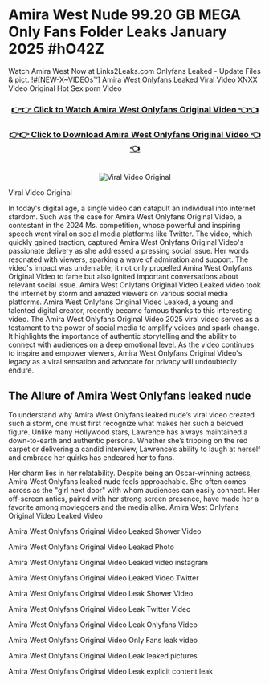 # Amira West Nude 99.20 GB MEGA Only Fans Folder Leaks January 2025 #hO42Z

Watch Amira West Now at Links2Leaks.com Onlyfans Leaked - Update Files & pict. !#[NEW-X~VIDEOs™] Amira West Onlyfans Leaked Viral Video XNXX Video Original Hot Sex porn Video
<br>
<div align="center">
<h3><a href="https://links2leaks.com/amirawest" rel="nofollow">👉👉 Click to Watch Amira West Onlyfans Original Video 👈👈</a></h3>
<h3><a href="https://links2leaks.com/amirawest" rel="nofollow">👉👉 Click to Download Amira West Onlyfans Original Video 👈👈</a></h3>
<br>
<a href="https://links2leaks.com/amirawest" rel="nofollow"><img src="https://i.ibb.co/Gkj2r4b/banner.png" alt="Viral Video Original" style="max-width: 100%; display: inline-block;" data-target="animated-image.originalImage"></a>
</div>

Viral Video Original

In today's digital age, a single video can catapult an individual into internet stardom. Such was the case for Amira West Onlyfans Original Video, a contestant in the 2024 Ms. competition, whose powerful and inspiring speech went viral on social media platforms like Twitter.
The video, which quickly gained traction, captured Amira West Onlyfans Original Video's passionate delivery as she addressed a pressing social issue. Her words resonated with viewers, sparking a wave of admiration and support. The video's impact was undeniable; it not only propelled Amira West Onlyfans Original Video to fame but also ignited important conversations about relevant social issue.
Amira West Onlyfans Original Video Leaked video took the internet by storm and amazed viewers on various social media platforms. Amira West Onlyfans Original Video Leaked, a young and talented digital creator, recently became famous thanks to this interesting video.
The Amira West Onlyfans Original Video 2025 viral video serves as a testament to the power of social media to amplify voices and spark change. It highlights the importance of authentic storytelling and the ability to connect with audiences on a deep emotional level. As the video continues to inspire and empower viewers, Amira West Onlyfans Original Video's legacy as a viral sensation and advocate for privacy will undoubtedly endure.

<h2>The Allure of Amira West Onlyfans leaked nude</h2>


To understand why Amira West Onlyfans leaked nude’s viral video created such a storm, one must first recognize what makes her such a beloved figure. Unlike many Hollywood stars, Lawrence has always maintained a down-to-earth and authentic persona. Whether she’s tripping on the red carpet or delivering a candid interview, Lawrence’s ability to laugh at herself and embrace her quirks has endeared her to fans.

Her charm lies in her relatability. Despite being an Oscar-winning actress, Amira West Onlyfans leaked nude feels approachable. She often comes across as the "girl next door" with whom audiences can easily connect. Her off-screen antics, paired with her strong screen presence, have made her a favorite among moviegoers and the media alike.
Amira West Onlyfans Original Video Leaked Video

Amira West Onlyfans Original Video Leaked Shower Video

Amira West Onlyfans Original Video Leaked Photo

Amira West Onlyfans Original Video Leaked video instagram

Amira West Onlyfans Original Video Leaked Video Twitter

Amira West Onlyfans Original Video Leak Shower Video

Amira West Onlyfans Original Video Leak Twitter Video

Amira West Onlyfans Original Video Leak Onlyfans Video

Amira West Onlyfans Original Video Only Fans leak video

Amira West Onlyfans Original Video Leak leaked pictures

Amira West Onlyfans Original Video Leak explicit content leak